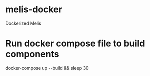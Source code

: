 # melis-docker
Dockerized Melis

# Run docker compose file to build components
docker-compose up --build && sleep 30

